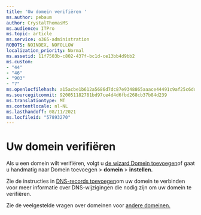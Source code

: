 ```yaml
---
title: 'Uw domein verifiëren '
ms.author: pebaum
author: CrystalThomasMS
ms.audience: ITPro
ms.topic: article
ms.service: o365-administration
ROBOTS: NOINDEX, NOFOLLOW
localization_priority: Normal
ms.assetid: 11f7503b-c802-437f-bc1d-ce13bb4d9bb2
ms.custom:
- "44"
- "46"
- "903"
- "7"
ms.openlocfilehash: a15acbe1b612a5686d7dc87e9348865aaace44491c9af25c6dda470492fd06c6
ms.sourcegitcommit: 920051182781bd97ce4d4d6fbd268cb37b84d239
ms.translationtype: MT
ms.contentlocale: nl-NL
ms.lasthandoff: 08/11/2021
ms.locfileid: "57893270"
---
```

# <a name="how-to-verify-your-domain"></a>Uw domein verifiëren

Als u een domein wilt verifiëren, volgt u [de wizard Domein toevoegen](https://admin.microsoft.com/Adminportal#/Domains/Wizard)of gaat u handmatig naar Domein toevoegen   >  **domein**  >  **instellen.**

Zie de instructies in [DNS-records toevoegen](https://docs.microsoft.com/microsoft-365/admin/get-help-with-domains/create-dns-records-at-any-dns-hosting-provider)om uw domein te verbinden voor meer informatie over DNS-wijzigingen die nodig zijn om uw domein te verifiëren.

Zie de veelgestelde vragen over domeinen voor [andere domeinen.](https://docs.microsoft.com/microsoft-365/admin/setup/domains-faq)
